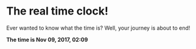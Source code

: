 # The real time clock!

Ever wanted to know what the time is? Well, your journey is about to end!

**The time is Nov 09, 2017, 02:09**